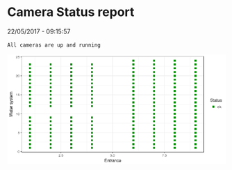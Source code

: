 Camera Status report
================
22/05/2017 - 09:15:57

    All cameras are up and running

![](camreport_files/figure-markdown_github/unnamed-chunk-2-1.png)

